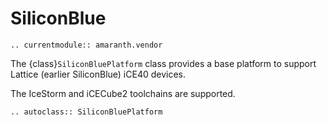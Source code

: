 # SiliconBlue

```{eval-rst}
.. currentmodule:: amaranth.vendor
```

The {class}`SiliconBluePlatform` class provides a base platform to support Lattice (earlier SiliconBlue) iCE40 devices.

The IceStorm and iCECube2 toolchains are supported.

```{eval-rst}
.. autoclass:: SiliconBluePlatform
```
